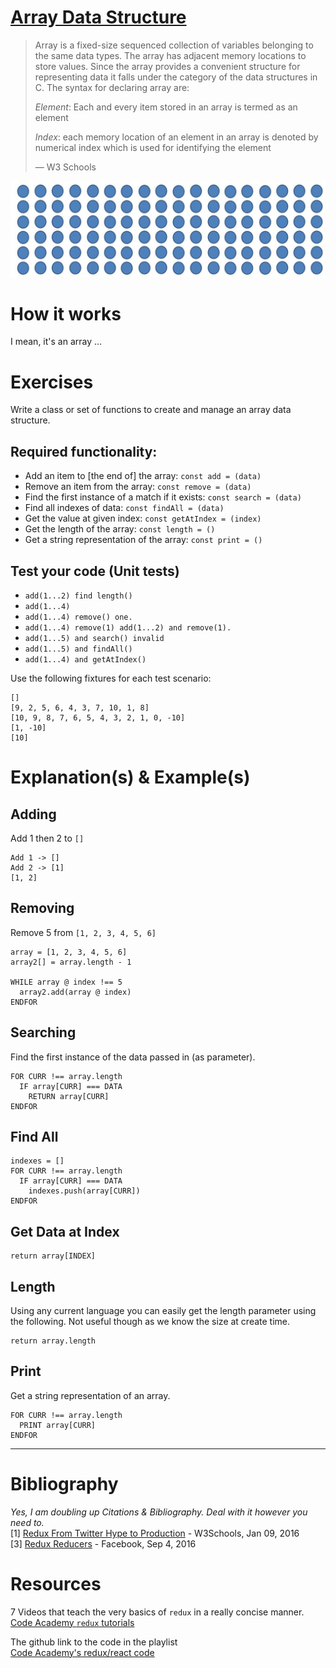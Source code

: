 # [Array Data Structure](https://www.w3schools.in/data-structures-tutorial/data-structures-arrays/)
> Array is a fixed-size sequenced collection of variables belonging to the same data types. The array has adjacent memory locations to store values. Since the array provides a convenient structure for representing data it falls under the category of the data structures in C. The syntax for declaring array are:
>
> *Element*: Each and every item stored in an array is termed as an element
>
> *Index*: each memory location of an element in an array is denoted by numerical index which is used for identifying the element
>
> — W3 Schools

![placeholder](./array.jpg)

# How it works
I mean, it's an array ...

# Exercises
Write a class or set of functions to create and manage an array data structure.

## Required functionality:
* Add an item to [the end of] the array: `const add = (data)`
* Remove an item from the array: `const remove = (data)`
* Find the first instance of a match if it exists: `const search = (data)`
* Find all indexes of data: `const findAll = (data)`
* Get the value at given index: `const getAtIndex = (index)`
* Get the length of the array: `const length = ()`
* Get a string representation of the array: `const print = ()`

## Test your code (Unit tests)
  * `add(1...2) find length()`
  * `add(1...4)`
  * `add(1...4) remove() one.`
  * `add(1...4) remove(1) add(1...2) and remove(1).`
  * `add(1...5) and search() invalid`
  * `add(1...5) and findAll()`
  * `add(1...4) and getAtIndex()`

Use the following fixtures for each test scenario:
```
[]
[9, 2, 5, 6, 4, 3, 7, 10, 1, 8]
[10, 9, 8, 7, 6, 5, 4, 3, 2, 1, 0, -10]
[1, -10]
[10]
```

# Explanation(s) & Example(s)
## Adding
Add 1 then 2 to `[]`
```
Add 1 -> []
Add 2 -> [1]
[1, 2]
```

## Removing
Remove 5 from `[1, 2, 3, 4, 5, 6]`
```
array = [1, 2, 3, 4, 5, 6]
array2[] = array.length - 1

WHILE array @ index !== 5
  array2.add(array @ index)
ENDFOR

```

## Searching
Find the first instance of the data passed in (as parameter).

```
FOR CURR !== array.length
  IF array[CURR] === DATA
    RETURN array[CURR]
ENDFOR
```

## Find All
```
indexes = []
FOR CURR !== array.length
  IF array[CURR] === DATA
    indexes.push(array[CURR])
ENDFOR
```

## Get Data at Index
```
return array[INDEX]
```

## Length
Using any current language you can easily get the length parameter using the following. Not useful though as we know the size at create time.
```
return array.length
```

## Print
Get a string representation of an array.
```
FOR CURR !== array.length
  PRINT array[CURR]
ENDFOR
```
___
# Bibliography
*Yes, I am doubling up Citations & Bibliography. Deal with it however you need to.* <br />
[1] [Redux From Twitter Hype to Production](https://www.w3schools.in/data-structures-tutorial/data-structures-arrays/) - W3Schools, Jan 09, 2016<br />
[3] [Redux Reducers](http://redux.js.org/docs/basics/Reducers.html) - Facebook, Sep 4, 2016

# Resources
7 Videos that teach the very basics of `redux` in a really concise manner.<br />
[Code Academy `redux` tutorials](https://www.youtube.com/playlist?list=PLoYCgNOIyGADILc3iUJzygCqC8Tt3bRXt)

The github link to the code in the playlist<br />
[Code Academy's redux/react code](https://github.com/learncodeacademy/react-js-tutorials/tree/master/4-redux/src/js)
